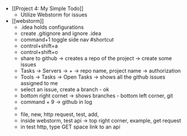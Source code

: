 - [[Project 4: My Simple Todo]]
	- Utilize Webstorm for issues
- [[webstorm]]
	- .idea holds configurations
	- create .gitignore and ignore .idea
	- command+1 toggle side nav #shortcut
	- control+shift+a
	- control+shift+o
	- share to github -> creates a repo of the project -> create some issues
	- Tasks -> Servers -> + -> repo name, project name -> authorization
	- Tools -> Tasks -> Open Tasks -> shows all the github issues assigned to me
	- select an issue, create a branch - ok
	- bottom right cornet -> shows branches - bottom left corner, git
	- command + 9 -> github in log
	-
	- file, new, http request, test, add,
	- inside webstorm, test api -> top right corner, example, get request
	- in test http, type GET space link to an api